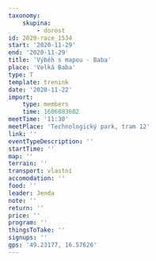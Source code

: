 ```yaml
---
taxonomy:
    skupina:
        - dorost
id: 2020-race_1534
start: '2020-11-29'
end: '2020-11-29'
title: 'Výběh s mapou - Baba'
place: 'Velká Baba'
type: T
template: trenink
date: '2020-11-22'
import:
    type: members
    time: 1606083602
meetTime: '11:30'
meetPlace: 'Technologický park, tram 12'
link: ''
eventTypeDescription: ''
startTime: ''
map: ''
terrain: ''
transport: vlastní
accomodation: ''
food: ''
leader: Jenda
note: ''
return: ''
price: ''
program: ''
thingsToTake: ''
signups: ''
gps: '49.23177, 16.57626'
---
```


